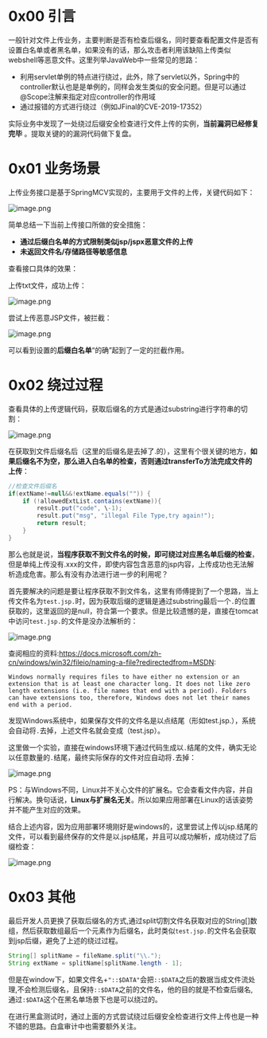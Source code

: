 0x00 引言
=======

 一般针对文件上传业务，主要判断是否有检查后缀名，同时要查看配置文件是否有设置白名单或者黑名单，如果没有的话，那么攻击者利用该缺陷上传类似webshell等恶意文件。这里列举JavaWeb中一些常见的思路：

- 利用servlet单例的特点进行绕过，此外，除了servlet以外，Spring中的controller默认也是是单例的，同样会发生类似的安全问题。但是可以通过@Scope注解来指定对应controller的作用域
- 通过报错的方式进行绕过（例如JFinal的CVE-2019-17352）

 实际业务中发现了一处绕过后缀安全检查进行文件上传的实例，**当前漏洞已经修复完毕** 。提取关键的的漏洞代码做下复盘。

0x01 业务场景
=========

 上传业务接口是基于SpringMCV实现的，主要用于文件的上传，关键代码如下：

![image.png](https://shs3.b.qianxin.com/attack_forum/2022/05/attach-a4b503a2b3b22fcc34464eb59ce768565f3f5e0b.png)

 简单总结一下当前上传接口所做的安全措施：

- **通过后缀白名单的方式限制类似jsp/jspx恶意文件的上传**
- **未返回文件名/存储路径等敏感信息**

 查看接口具体的效果：

 上传txt文件，成功上传：

![image.png](https://shs3.b.qianxin.com/attack_forum/2022/05/attach-75b2795bbc73dc1bc04e6c983eede4393794c3e0.png)

 尝试上传恶意JSP文件，被拦截：

![image.png](https://shs3.b.qianxin.com/attack_forum/2022/05/attach-85dc4bbb4b0f94e5677a45c7722a3e4f2590c771.png)

 可以看到设置的**后缀白名单**“的确”起到了一定的拦截作用。

0x02 绕过过程
=========

 查看具体的上传逻辑代码，获取后缀名的方式是通过substring进行字符串的切割：

![image.png](https://shs3.b.qianxin.com/attack_forum/2022/05/attach-37497394ff2d8f4a059f4cccbaf3f06afb86f557.png)

 在获取到文件后缀名后（这里的后缀名是去掉了.的），这里有个很关键的地方，**如果后缀名不为空，那么进入白名单的检查，否则通过transferTo方法完成文件的上传**：

```java
//检查文件后缀名  
if(extName!=null&&!extName.equals("")) {  
    if (!allowedExtList.contains(extName)){  
        result.put("code", \-1);  
        result.put("msg", "illegal File Type,try again!");  
        return result;  
    }  
}
```

 那么也就是说，**当程序获取不到文件名的时候，即可绕过对应黑名单后缀的检查**，但是单纯上传没有.xxx的文件，即使内容包含恶意的jsp内容，上传成功也无法解析造成危害。那么有没有办法进行进一步的利用呢？

 首先要解决的问题是要让程序获取不到文件名，这里有师傅提到了一个思路，当上传文件名为`test.jsp.`时，因为获取后缀的逻辑是通过substring最后一个`.`的位置获取的，这里返回的是null，符合第一个要求。但是比较遗憾的是，直接在tomcat中访问`test.jsp.`的文件是没办法解析的：

![image.png](https://shs3.b.qianxin.com/attack_forum/2022/05/attach-050c03301324ead86452d2386dfc9495118747cf.png)

 查阅相应的资料:<https://docs.microsoft.com/zh-cn/windows/win32/fileio/naming-a-file?redirectedfrom=MSDN>:

```text
Windows normally requires files to have either no extension or an extension that is at least one character long. It does not like zero length extensions (i.e. file names that end with a period). Folders can have extensions too, therefore, Windows does not let their names end with a period.
```

 发现Windows系统中，如果保存文件的文件名是以点结尾（形如test.jsp.），系统会自动将`.`去掉，上述文件名就会变成（test.jsp）。

 这里做一个实验，直接在windows环境下通过代码生成以`.`结尾的文件，确实无论以任意数量的`.`结尾，最终实际保存的文件对应自动将`.`去掉：

![image.png](https://shs3.b.qianxin.com/attack_forum/2022/05/attach-5891283758bf29c7c6375d8816bc9f0ba89b87bf.png)

 PS：与Windows不同，Linux并不关心文件的扩展名。它会查看文件内容，并自行解决。换句话说，**Linux与扩展名无关**。所以如果应用部署在Linux的话该姿势并不能产生对应的效果。

 结合上述内容，因为应用部署环境刚好是windows的，这里尝试上传以jsp.结尾的文件，可以看到最终保存的文件是以.jsp结尾，并且可以成功解析，成功绕过了后缀检查：

![image.png](https://shs3.b.qianxin.com/attack_forum/2022/05/attach-5df0a4fc831943e77a7c123666da902303e29769.png)

0x03 其他
=======

 最后开发人员更换了获取后缀名的方式,通过split切割文件名获取对应的String\[\]数组，然后获取数组最后一个元素作为后缀名，此时类似`test.jsp.`的文件名会获取到jsp后缀，避免了上述的绕过过程。

```java
String[] splitName = fileName.split("\\.");
String extName = splitName[splitName.length - 1];
```

 但是在window下，如果文件名+`"::$DATA"`会把`::$DATA`之后的数据当成文件流处理,不会检测后缀名，且保持`::$DATA`之前的文件名，他的目的就是不检查后缀名,通过`:$DATA`这个在黑名单场景下也是可以绕过的。

 在进行黑盒测试时，通过上面的方式尝试绕过后缀安全检查进行文件上传也是一种不错的思路。白盒审计中也需要额外关注。